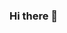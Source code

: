 ### Hi there 👋

<!--
**anushree1125/anushree1125** is a ✨ _special_ ✨ repository because its `README.md` (this file) appears on your GitHub profile.

Here are some ideas to get you started:

- 🔭 I’m currently  a student..
- 🌱 I’m currently exploring..
-->
